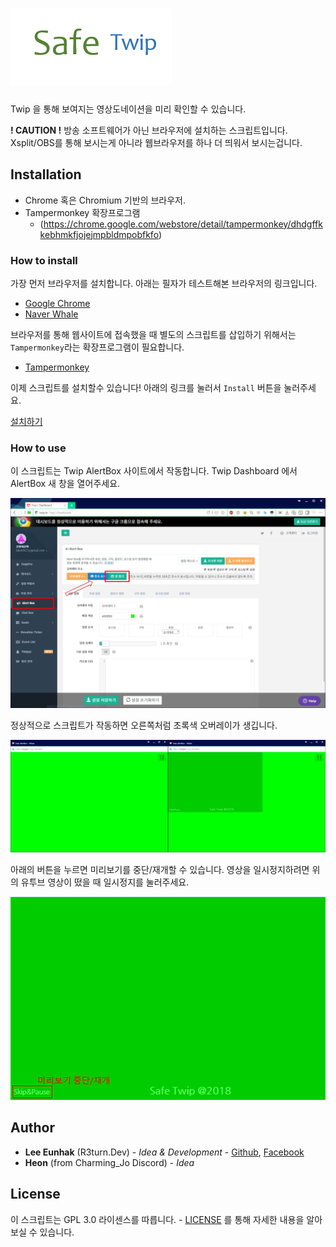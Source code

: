 # ![Logo](resources/SafeTwip.png)

Twip 을 통해 보여지는 영상도네이션을 미리 확인할 수 있습니다.

**! CAUTION !** 방송 소프트웨어가 아닌 브라우저에 설치하는 스크립트입니다. Xsplit/OBS를 통해 보시는게 아니라 웹브라우저를 하나 더 띄워서 보시는겁니다.

## Installation

- Chrome 혹은 Chromium 기반의 브라우저.
- Tampermonkey 확장프로그램
    - (https://chrome.google.com/webstore/detail/tampermonkey/dhdgffkkebhmkfjojejmpbldmpobfkfo)


### How to install

가장 먼저 브라우저를 설치합니다. 아래는 필자가 테스트해본 브라우저의 링크입니다.

- [Google Chrome](https://www.google.com/chrome/)
- [Naver Whale](http://whale.naver.com/)

브라우저를 통해 웹사이트에 접속했을 때 별도의 스크립트를 삽입하기 위해서는 `Tampermonkey`라는 확장프로그램이 필요합니다.

- [Tampermonkey](https://chrome.google.com/webstore/detail/tampermonkey/dhdgffkkebhmkfjojejmpbldmpobfkfo)

이제 스크립트를 설치할수 있습니다! 아래의 링크를 눌러서 `Install` 버튼을 눌러주세요.

[설치하기](https://raw.githubusercontent.com/R3turn-Dev/SafeTwip/master/safe_twip.user.js)


### How to use

이 스크립트는 Twip AlertBox 사이트에서 작동합니다. Twip Dashboard 에서 AlertBox 새 창을 열어주세요.

![Twip Dashboard](resources/000-Twip.png)

정상적으로 스크립트가 작동하면 오른쪽처럼 초록색 오버레이가 생깁니다.

![AlertBox](resources/001-Comparison.png)

아래의 버튼을 누르면 미리보기를 중단/재개할 수 있습니다. 영상을 일시정지하려면 위의 유투브 영상이 떴을 때 일시정지를 눌러주세요.

![Button](resources/002-Button%20Introduction.png)


## Author

* **Lee Eunhak** (R3turn.Dev) - *Idea & Development* - [Github](https://github.com/return0927), [Facebook](https://fb.com/R3turn.01)
* **Heon** (from Charming_Jo Discord) - *Idea*

## License

이 스크립트는 GPL 3.0 라이센스를 따릅니다. - [LICENSE](LICENSE) 를 통해 자세한 내용을 알아보실 수 있습니다.
